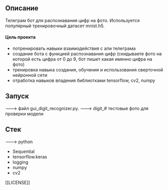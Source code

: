 ## Описание
Телеграм бот для распознавания цифр на фото. Используется популярный тренировочный датасет mnist.h5.
#### Цель проекта  
- потренировать навыки взаимодействия с апи телеграма
- создание бота с функцией распознавания цифр (скидываете фото на которой есть цифра от 0 до 9, бот пишет какая именно цифра на фото)
- тренировка навыка создания, обучения и использования сверточной нейронной сети
- отработка навыков владения библиотками tensorflow, cv2, numpy
## Запуск 
---> файл gui_digit_recognizer.py.
---> digit_# тестовые фото для проверки модели

## Стек
---> python
- Sequential
- tensorflow.keras
- logging
- numpy 
- cv2

[[LICENSE]]
